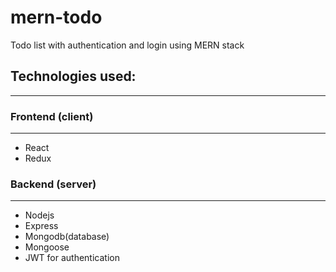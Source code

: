 # mern-todo

Todo list with authentication and login using MERN stack

## Technologies used:
---
### Frontend (client)
---
- React 
- Redux

### Backend (server)
--- 
- Nodejs
- Express
- Mongodb(database) 
- Mongoose
- JWT for authentication
